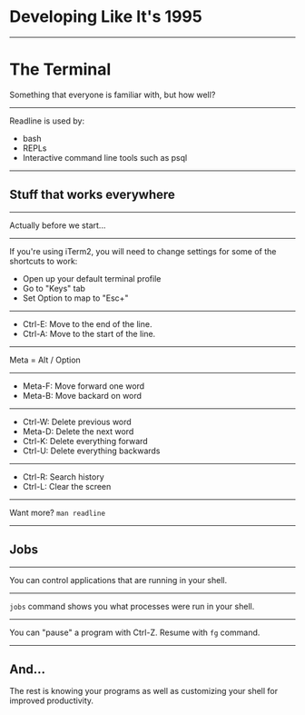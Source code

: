 # Developing Like It's 1995

---

# The Terminal

Something that everyone is familiar with, but how well?

---

Readline is used by:
- bash
- REPLs
- Interactive command line tools such as psql

---

## Stuff that works everywhere

---

Actually before we start...

---

If you're using iTerm2, you will need to change settings for some of the shortcuts to work:
- Open up your default terminal profile
- Go to "Keys" tab
- Set Option to map to "Esc+"

---

- Ctrl-E: Move to the end of the line.
- Ctrl-A: Move to the start of the line.

---

Meta = Alt / Option

---

- Meta-F: Move forward one word
- Meta-B: Move backard on word

---

- Ctrl-W: Delete previous word
- Meta-D: Delete the next word
- Ctrl-K: Delete everything forward
- Ctrl-U: Delete everything backwards

---

- Ctrl-R: Search history
- Ctrl-L: Clear the screen

---

Want more? `man readline`

---

## Jobs

---

You can control applications that are running in your shell.

---

`jobs` command shows you what processes were run in your shell.

---

You can "pause" a program with Ctrl-Z. Resume with `fg` command.

---

## And...
The rest is knowing your programs as well as customizing your shell for
improved productivity.
